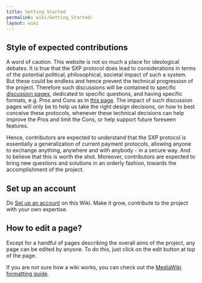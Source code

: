 ```yaml
---
title: Getting Started
permalink: wiki/Getting_Started/
layout: wiki
---
```


Style of expected contributions
-------------------------------

A word of caution. This website is not so much a place for ideological
debates. It is true that the SXP protocol does lead to considerations in
terms of the potential political, philosophical, societal impact of such
a system. But these could be endless and hence prevent the technical
progression of the project. Therefore such discussions will be contained
to specific [discussion pages](/wiki/Category%3ADiscussion_Pages "wikilink"),
dedicated to specific questions, and having specific formats, e.g. Pros
and Cons as in [this page](/wiki/Exclusive_Money_Based_Economy "wikilink").
The impact of such discussion pages will only be to help us take the
right design decisions, on how to best conceive these protocols,
whenever these technical decisions can help improve the Pros and limit
the Cons, or help support future foreseen features.

Hence, contributors are expected to understand that the SXP protocol is
essentially a generalization of current payment protocols, allowing
anyone to exchange anything, anywhere and with anybody - in a secure
way. And to believe that this is worth the shot. Moreover, contributors
are expected to bring new questions and solutions in an orderly fashion,
towards the accomplishment of the project.

Set up an account
-----------------

Do [Set up an account](/wiki/Special:UserLogin "wikilink") on this Wiki. Make
it grow, contribute to the project with your own expertise.

How to edit a page?
-------------------

Except for a handful of pages describing the overall aims of the
project, any page can be edited by anyone. To do this, just click on the
edit button at top of the page.

If you are not sure how a wiki works, you can check out the [ MediaWiki
formatting
guide](http://www.mediawiki.org/wiki/Help:Formatting "wikilink").
